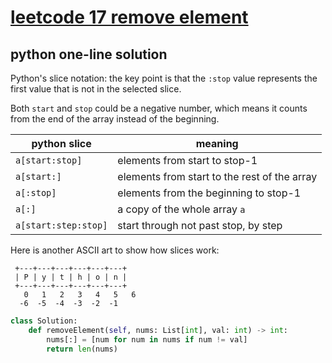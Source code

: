 # [leetcode 17 remove element](https://leetcode.com/problems/remove-element/)

## python one-line solution

Python's slice notation: the key point is that the ```:stop``` value represents the first value that is not in the selected slice.

Both ```start``` and ```stop``` could be a negative number, which means it counts from the end of the array instead of the beginning. 

| python slice | meaning |
| ------------ | ------- |
| ```a[start:stop]``` | elements from start to stop-1 |
| ```a[start:]``` | elements from start to the rest of the array |
| ```a[:stop]``` | elements from the beginning to stop-1 |
| ```a[:]``` | a copy of the whole array ```a``` |
| ```a[start:step:stop]``` | start through not past stop, by step |

Here is another ASCII art to show how slices work:

```
 +---+---+---+---+---+---+
 | P | y | t | h | o | n |
 +---+---+---+---+---+---+
   0   1   2   3   4   5   6
  -6  -5  -4  -3  -2  -1
```

```python
class Solution:
    def removeElement(self, nums: List[int], val: int) -> int:
        nums[:] = [num for num in nums if num != val]
        return len(nums)
```
